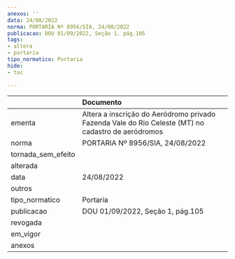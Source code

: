 ```yaml
---
anexos: ''
data: 24/08/2022
norma: PORTARIA Nº 8956/SIA, 24/08/2022
publicacao: DOU 01/09/2022, Seção 1, pág.105
tags:
- altera
- portaria
tipo_normatico: Portaria
hide: 
- toc 
 
---
```


|                    | Documento                                                                                          |
|:-------------------|:---------------------------------------------------------------------------------------------------|
| ementa             | Altera a inscrição do Aeródromo privado Fazenda Vale do Rio Celeste (MT) no cadastro de aeródromos |
| norma              | PORTARIA Nº 8956/SIA, 24/08/2022                                                                   |
| tornada_sem_efeito |                                                                                                    |
| alterada           |                                                                                                    |
| data               | 24/08/2022                                                                                         |
| outros             |                                                                                                    |
| tipo_normatico     | Portaria                                                                                           |
| publicacao         | DOU 01/09/2022, Seção 1, pág.105                                                                   |
| revogada           |                                                                                                    |
| em_vigor           |                                                                                                    |
| anexos             |                                                                                                    |